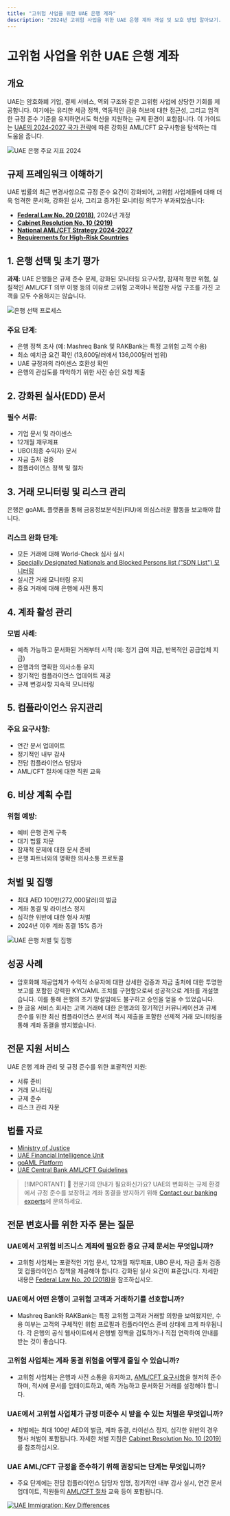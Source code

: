 ```yaml
---
title: "고위험 사업을 위한 UAE 은행 계좌"
description: "2024년 고위험 사업을 위한 UAE 은행 계좌 개설 및 보호 방법 알아보기. 규정 준수 요구사항, 리스크 완화, 계좌 동결 방지에 대한 전문가 가이드."
---
```


# 고위험 사업을 위한 UAE 은행 계좌

## 개요

UAE는 암호화폐 기업, 결제 서비스, 역외 구조와 같은 고위험 사업에 상당한 기회를 제공합니다. 여기에는 유리한 세금 정책, 역동적인 금융 허브에 대한 접근성, 그리고 엄격한 규정 준수 기준을 유지하면서도 혁신을 지원하는 규제 환경이 포함됩니다. 이 가이드는 [UAE의 2024-2027 국가 전략](https://www.mofa.gov.ae/en/mediahub/news/2024/9/5/5-9-2024-uae-uae)에 따른 강화된 AML/CFT 요구사항을 탐색하는 데 도움을 줍니다.

![UAE 은행 주요 지표 2024](/content/uae-banking-stats.svg)

## 규제 프레임워크 이해하기

UAE 법률의 최근 변경사항으로 규정 준수 요건이 강화되어, 고위험 사업체들에 대해 더욱 엄격한 문서화, 강화된 실사, 그리고 증가된 모니터링 의무가 부과되었습니다:

- **[Federal Law No. 20 (2018)](https://rulebook.centralbank.ae/en/rulebook/decree-federal-law-no-20-2018-anti-money-laundering-and-combating-financing-terrorism-and)**, 2024년 개정
- **[Cabinet Resolution No. 10 (2019)](https://uaelegislation.gov.ae/en/legislations/1015/download)**
- **[National AML/CFT Strategy 2024-2027](https://www.namlcftc.gov.ae/en/more/uae-strategy/)**
- **[Requirements for High-Risk Countries](https://rulebook.centralbank.ae/en/rulebook/643-requirements-high-risk-countries)**

## 1. 은행 선택 및 초기 평가

**과제:** UAE 은행들은 규제 준수 문제, 강화된 모니터링 요구사항, 잠재적 평판 위험, 실질적인 AML/CFT 의무 이행 등의 이유로 고위험 고객이나 복잡한 사업 구조를 가진 고객을 모두 수용하지는 않습니다.

![은행 선택 프로세스](/content/bank-selection.svg)

### 주요 단계:

- 은행 정책 조사 (예: Mashreq Bank 및 RAKBank는 특정 고위험 고객 수용)
- 최소 예치금 요건 확인 (13,600달러에서 136,000달러 범위)
- UAE 규정과의 라이센스 호환성 확인
- 은행의 관심도를 파악하기 위한 사전 승인 요청 제출

## 2. 강화된 실사(EDD) 문서

### 필수 서류:

- 기업 문서 및 라이센스
- 12개월 재무제표
- UBO(최종 수익자) 문서
- 자금 출처 검증
- 컴플라이언스 정책 및 절차

## 3. 거래 모니터링 및 리스크 관리

은행은 goAML 플랫폼을 통해 금융정보분석원(FIU)에 의심스러운 활동을 보고해야 합니다.

### 리스크 완화 단계:

- 모든 거래에 대해 World-Check 심사 실시
- [Specially Designated Nationals and Blocked Persons list ("SDN List") 모니터링](https://sanctionssearch.ofac.treas.gov/)
- 실시간 거래 모니터링 유지
- 중요 거래에 대해 은행에 사전 통지

## 4. 계좌 활성 관리

### 모범 사례:

- 예측 가능하고 문서화된 거래부터 시작 (예: 정기 급여 지급, 반복적인 공급업체 지급)
- 은행과의 명확한 의사소통 유지
- 정기적인 컴플라이언스 업데이트 제공
- 규제 변경사항 지속적 모니터링

## 5. 컴플라이언스 유지관리

### 주요 요구사항:

- 연간 문서 업데이트
- 정기적인 내부 감사
- 전담 컴플라이언스 담당자
- AML/CFT 절차에 대한 직원 교육

## 6. 비상 계획 수립

### 위험 예방:

- 예비 은행 관계 구축
- 대기 법률 자문
- 잠재적 문제에 대한 문서 준비
- 은행 파트너와의 명확한 의사소통 프로토콜

## 처벌 및 집행

- 최대 AED 100만(272,000달러)의 벌금
- 계좌 동결 및 라이선스 정지
- 심각한 위반에 대한 형사 처벌
- 2024년 이후 계좌 동결 15% 증가

![UAE 은행 처벌 및 집행](/content/penalties-enforcement.svg)

## 성공 사례

- 암호화폐 제공업체가 수익적 소유자에 대한 상세한 검증과 자금 출처에 대한 투명한 보고를 포함한 강력한 KYC/AML 조치를 구현함으로써 성공적으로 계좌를 개설했습니다. 이를 통해 은행의 초기 망설임에도 불구하고 승인을 얻을 수 있었습니다.
- 한 금융 서비스 회사는 고액 거래에 대한 은행과의 정기적인 커뮤니케이션과 규제 준수를 위한 최신 컴플라이언스 문서의 적시 제출을 포함한 선제적 거래 모니터링을 통해 계좌 동결을 방지했습니다.

## 전문 지원 서비스

UAE 은행 계좌 관리 및 규정 준수를 위한 포괄적인 지원:

- 서류 준비
- 거래 모니터링
- 규제 준수
- 리스크 관리 자문

## 법률 자료

- [Ministry of Justice](https://www.moj.gov.ae)
- [UAE Financial Intelligence Unit](https://www.uaefiu.gov.ae)
- [goAML Platform](https://goaml.ae)
- [UAE Central Bank AML/CFT Guidelines](https://www.centralbank.ae/en/our-operations/anti-money-laundering-aml/)

> [!IMPORTANT] 💜 전문가의 안내가 필요하신가요?
> UAE의 변화하는 규제 환경에서 규정 준수를 보장하고 계좌 동결을 방지하기 위해 [Contact our banking experts](../../resources/contacts)에 문의하세요.

## 전문 변호사를 위한 자주 묻는 질문

### UAE에서 고위험 비즈니스 계좌에 필요한 중요 규제 문서는 무엇입니까?

- 고위험 사업체는 포괄적인 기업 문서, 12개월 재무제표, UBO 문서, 자금 출처 검증 및 컴플라이언스 정책을 제공해야 합니다. 강화된 실사 요건이 표준입니다. 자세한 내용은 [Federal Law No. 20 (2018)](https://rulebook.centralbank.ae/en/rulebook/decree-federal-law-no-20-2018-anti-money-laundering-and-combating-financing-terrorism-and)을 참조하십시오.

### UAE에서 어떤 은행이 고위험 고객과 거래하기를 선호합니까?

- Mashreq Bank와 RAKBank는 특정 고위험 고객과 거래할 의향을 보여왔지만, 수용 여부는 고객의 구체적인 위험 프로필과 컴플라이언스 준비 상태에 크게 좌우됩니다. 각 은행의 공식 웹사이트에서 은행별 정책을 검토하거나 직접 연락하여 안내를 받는 것이 좋습니다.

### 고위험 사업체는 계좌 동결 위험을 어떻게 줄일 수 있습니까?

- 고위험 사업체는 은행과 사전 소통을 유지하고, [AML/CFT 요구사항](https://www.centralbank.ae/en/our-operations/anti-money-laundering-aml/)을 철저히 준수하며, 적시에 문서를 업데이트하고, 예측 가능하고 문서화된 거래를 설정해야 합니다.

### UAE에서 고위험 사업체가 규정 미준수 시 받을 수 있는 처벌은 무엇입니까?

- 처벌에는 최대 100만 AED의 벌금, 계좌 동결, 라이선스 정지, 심각한 위반의 경우 형사 처벌이 포함됩니다. 자세한 처벌 지침은 [Cabinet Resolution No. 10 (2019)](https://uaelegislation.gov.ae/en/legislations/1015/download)를 참조하십시오.

### UAE AML/CFT 규정을 준수하기 위해 권장되는 단계는 무엇입니까?

- 주요 단계에는 전담 컴플라이언스 담당자 임명, 정기적인 내부 감사 실시, 연간 문서 업데이트, 직원들의 [AML/CFT 절차](https://rulebook.centralbank.ae/en/rulebook/cabinet-decision-58-2020-beneficial-owner-procedures) 교육 등이 포함됩니다.

[![UAE Immigration: Key Differences](/content/uae-immigration.svg)](../company-registration/benefits-problems.md)